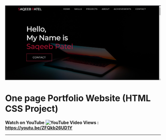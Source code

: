 ![Watch Now](./img/Design.jpg)
# One page Portfolio Website (HTML CSS Project)
**Watch on YouTube ![YouTube Video Views](https://img.shields.io/youtube/views/ZFQkb26UD1Y?style=social) : https://youtu.be/ZFQkb26UD1Y**

---
  



